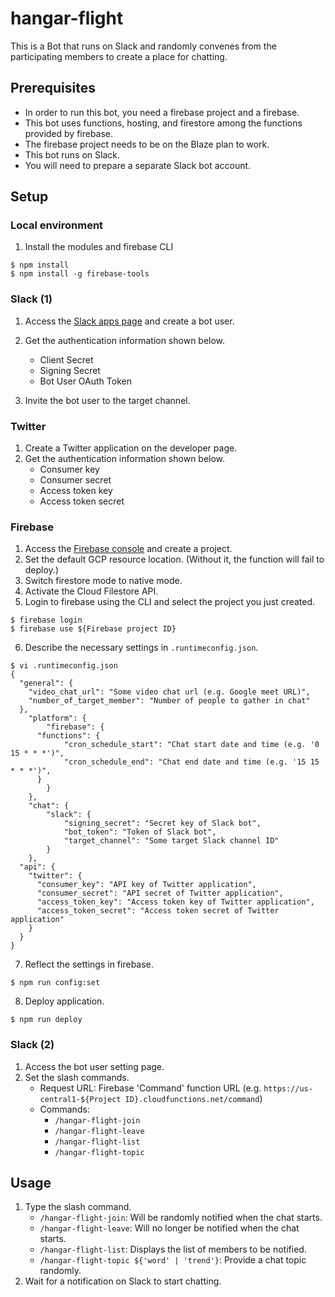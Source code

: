 # hangar-flight

This is a Bot that runs on Slack and randomly convenes from the participating members to create a place for chatting.

## Prerequisites

- In order to run this bot, you need a firebase project and a firebase.
- This bot uses functions, hosting, and firestore among the functions provided by firebase.
- The firebase project needs to be on the Blaze plan to work.
- This bot runs on Slack.
- You will need to prepare a separate Slack bot account.

## Setup

### Local environment

1. Install the modules and firebase CLI

```
$ npm install
$ npm install -g firebase-tools
```

### Slack (1)

1. Access the [Slack apps page](https://api.slack.com/apps) and create a bot user.
2. Get the authentication information shown below.

   - Client Secret
   - Signing Secret
   - Bot User OAuth Token

3. Invite the bot user to the target channel.

### Twitter

1. Create a Twitter application on the developer page.
2. Get the authentication information shown below.
   - Consumer key
   - Consumer secret
   - Access token key
   - Access token secret

### Firebase

1. Access the [Firebase console](https://console.firebase.google.com/) and create a project.
2. Set the default GCP resource location. (Without it, the function will fail to deploy.)
3. Switch firestore mode to native mode.
4. Activate the Cloud Filestore API.
5. Login to firebase using the CLI and select the project you just created.

```
$ firebase login
$ firebase use ${Firebase project ID}
```

6. Describe the necessary settings in `.runtimeconfig.json`.

```
$ vi .runtimeconfig.json
{
  "general": {
    "video_chat_url": "Some video chat url (e.g. Google meet URL)",
    "number_of_target_member": "Number of people to gather in chat"
  },
	"platform": {
		"firebase": {
      "functions": {
    		"cron_schedule_start": "Chat start date and time (e.g. '0 15 * * *')",
    		"cron_schedule_end": "Chat end date and time (e.g. '15 15 * * *')",
      }
		}
	},
	"chat": {
		"slack": {
			"signing_secret": "Secret key of Slack bot",
			"bot_token": "Token of Slack bot",
			"target_channel": "Some target Slack channel ID"
		}
	},
  "api": {
    "twitter": {
      "consumer_key": "API key of Twitter application",
      "consumer_secret": "API secret of Twitter application",
      "access_token_key": "Access token key of Twitter application",
      "access_token_secret": "Access token secret of Twitter application"
    }
  }
}
```

7. Reflect the settings in firebase.

```
$ npm run config:set
```

8. Deploy application.

```
$ npm run deploy
```

### Slack (2)

1. Access the bot user setting page.
2. Set the slash commands.
   - Request URL: Firebase 'Command' function URL (e.g. `https://us-central1-${Project ID}.cloudfunctions.net/command`)
   - Commands:
     - `/hangar-flight-join`
     - `/hangar-flight-leave`
     - `/hangar-flight-list`
     - `/hangar-flight-topic`

## Usage

1. Type the slash command.
   - `/hangar-flight-join`: Will be randomly notified when the chat starts.
   - `/hangar-flight-leave`: Will no longer be notified when the chat starts.
   - `/hangar-flight-list`: Displays the list of members to be notified.
   - `/hangar-flight-topic ${'word' | 'trend'}`: Provide a chat topic randomly.
2. Wait for a notification on Slack to start chatting.

